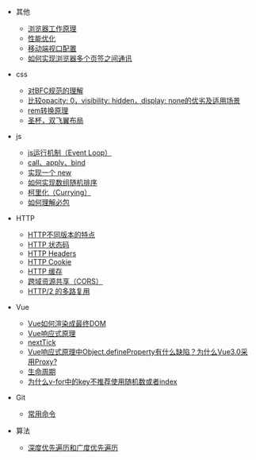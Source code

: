 * 其他
  * [浏览器工作原理](other/note1.md)
  * [性能优化](other/note2.md)
  * [移动端视口配置](other/note5.md)
  * [如何实现浏览器多个页签之间通讯](other/note6.md)

* css
  * [对BFC规范的理解](css/note3.md)
  * [比较opacity: 0，visibility: hidden，display: none的优劣及适用场景](css/note4.md)
  * [rem转换原理](css/note7.md)
  * [圣杯，双飞翼布局](css/note1.md)

* js
  * [js运行机制（Event Loop）](js/note1.md)
  * [call、apply、bind](js/note2.md)
  * [实现一个 new](js/note3.md)
  * [如何实现数组随机排序](js/note4.md)
  * [柯里化（Currying）](js/note5.md)
  * [如何理解必包](js/note6.md)

* HTTP
  * [HTTP不同版本的特点](http/note6.md)
  * [HTTP 状态码](http/note1.md)
  * [HTTP Headers](http/note2.md)
  * [HTTP Cookie](http/note3.md)
  * [HTTP 缓存](http/note4.md)
  * [跨域资源共享（CORS）](http/note5.md)
  * [HTTP/2 的多路复用](http/note7.md)

* Vue
  * [Vue如何渲染成最终DOM](vue/note1.md)
  * [Vue响应式原理](vue/note8.md)
  * [nextTick](vue/note2.md)
  * [Vue响应式原理中Object.defineProperty有什么缺陷？为什么Vue3.0采用Proxy?](vue/note9.md)
  * [生命周期](vue/note3.md)
  * [为什么v-for中的key不推荐使用随机数或者index](vue/note4.md)

* Git
  * [常用命令](git/note1.md)

* 算法
  * [深度优先遍历和广度优先遍历](algorithm/note1.md)